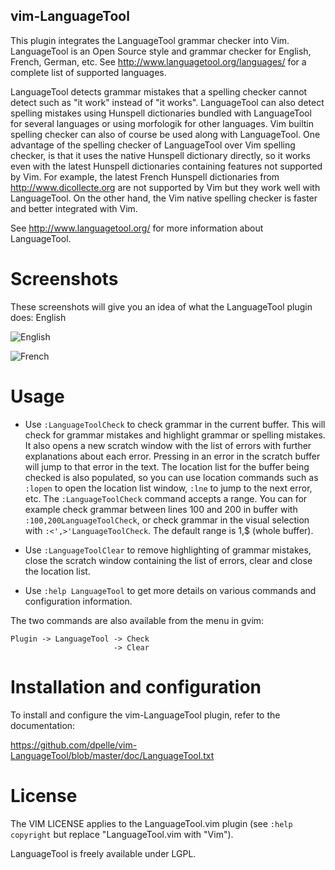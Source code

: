 vim-LanguageTool
----------------

This plugin integrates the LanguageTool grammar checker into Vim.
LanguageTool is an Open Source style and grammar checker for English,
French, German, etc. See http://www.languagetool.org/languages/ for a
complete list of supported languages.

LanguageTool detects grammar mistakes that a spelling checker cannot detect
such as "it work" instead of "it works". LanguageTool can also detect spelling
mistakes using Hunspell dictionaries bundled with LanguageTool for several
languages or using morfologik for other languages.
Vim builtin spelling checker can also of course be used along with
LanguageTool. One advantage of the spelling checker of LanguageTool over
Vim spelling checker, is that it uses the native Hunspell dictionary directly,
so it works even with the latest Hunspell dictionaries containing features
not supported by Vim. For example, the latest French Hunspell dictionaries
from http://www.dicollecte.org are not supported by Vim but they work well
with LanguageTool. On the other hand, the Vim native spelling checker is
faster and better integrated with Vim.

See http://www.languagetool.org/ for more information about LanguageTool.

# Screenshots

These screenshots will give you an idea of what the LanguageTool plugin does:
English

![English](http://dominique.pelle.free.fr/pic/LanguageToolVimPlugin_en.png)

![French](http://dominique.pelle.free.fr/pic/LanguageToolVimPlugin_fr.png)

# Usage

* Use `:LanguageToolCheck` to check grammar in the current buffer.
  This will check for grammar mistakes and highlight grammar or
  spelling mistakes. It also opens a new scratch window with the
  list of errors with further explanations about each error.
  Pressing <Enter> in an error in the scratch buffer will jump to
  that error in the text. The location list for the buffer being
  checked is also populated, so you can use location commands
  such as `:lopen` to open the location list window, `:lne` to
  jump to the next error, etc.
  The `:LanguageToolCheck` command accepts a range. You can for example check
  grammar between lines 100 and 200 in buffer with `:100,200LanguageToolCheck`,
  or check grammar in the visual selection with `:<',>'LanguageToolCheck`.
  The default range is 1,$ (whole buffer).

* Use `:LanguageToolClear` to remove highlighting of grammar
  mistakes, close the scratch window containing the list of errors,
  clear and close the location list.

* Use `:help LanguageTool` to get more details on various commands
  and configuration information.

The two commands are also available from the menu in gvim:
```
Plugin -> LanguageTool -> Check
                       -> Clear
```

# Installation and configuration

To install and configure the vim-LanguageTool plugin, refer to
the documentation:

  https://github.com/dpelle/vim-LanguageTool/blob/master/doc/LanguageTool.txt

# License

The VIM LICENSE applies to the LanguageTool.vim plugin (see 
`:help copyright` but replace "LanguageTool.vim with "Vim").

LanguageTool is freely available under LGPL.
